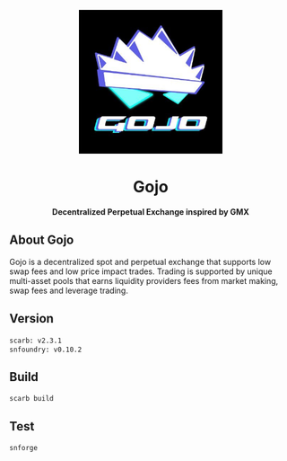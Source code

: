 <!-- prettier-ignore-start -->
<!-- markdownlint-disable -->
<p align="center">
  <img src="docs/images/logo.png" height="256">
</p>

<h1 align="center">Gojo</h1>

<p align="center">
  <strong>Decentralized Perpetual Exchange inspired by GMX</strong>
</p>

<!-- markdownlint-restore -->
<!-- prettier-ignore-end -->

## About Gojo

Gojo is a decentralized spot and perpetual exchange that supports low swap fees and low price impact trades. Trading is supported by unique multi-asset pools that earns liquidity providers fees from market making, swap fees and leverage trading.

## Version

```
scarb: v2.3.1
snfoundry: v0.10.2
```

## Build

```
scarb build
```

## Test

```
snforge
```
